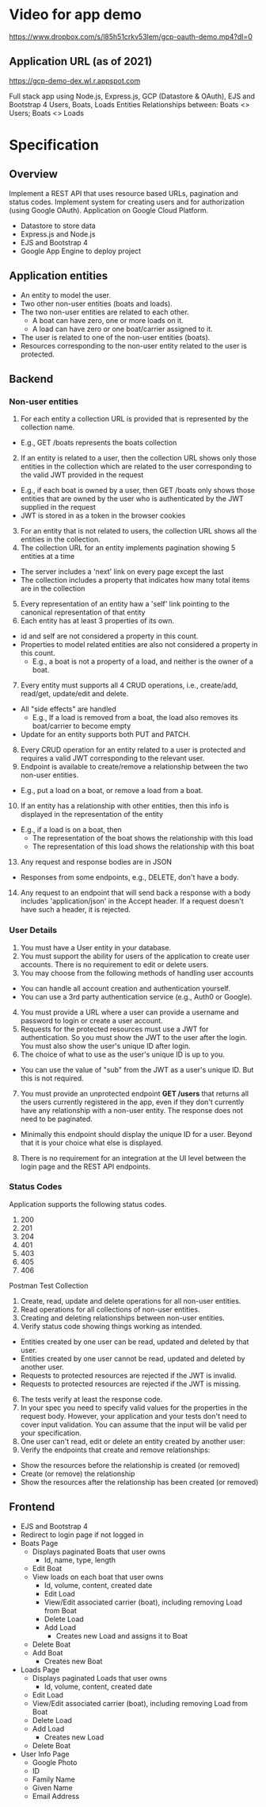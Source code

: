 # Video for app demo
https://www.dropbox.com/s/l85h51crkv53lem/gcp-oauth-demo.mp4?dl=0

## Application URL (as of 2021)
https://gcp-demo-dex.wl.r.appspot.com

Full stack app using Node.js, Express.js, GCP (Datastore & OAuth), EJS and Bootstrap 4
Users, Boats, Loads Entities
Relationships between: Boats <> Users; Boats <> Loads
# Specification

## Overview
Implement a REST API that uses resource based URLs, pagination and status codes.
Implement system for creating users and for authorization (using Google OAuth).
Application on Google Cloud Platform.
  - Datastore to store data
  - Express.js and Node.js
  - EJS and Bootstrap 4
  - Google App Engine to deploy project

## Application entities

- An entity to model the user.
- Two other non-user entities (boats and loads).
- The two non-user entities are related to each other.
  - A boat can have zero, one or more loads on it.
  - A load can have zero or one boat/carrier assigned to it.
- The user is related to one of the non-user entities (boats).
- Resources corresponding to the non-user entity related to the user is protected.

## Backend

### Non-user entities

1. For each entity a collection URL is provided that is represented by the collection name.
  - E.g., GET /boats represents the boats collection
2. If an entity is related to a user, then the collection URL shows only those entities in the collection which are related to the user corresponding to the valid JWT provided in the request
  - E.g., if each boat is owned by a user, then GET /boats only shows those entities that are owned by the user who is authenticated by the JWT supplied in the request
  - JWT is stored in as a token in the browser cookies
3. For an entity that is not related to users, the collection URL shows all the entities in the collection.
4. The collection URL for an entity implements pagination showing 5 entities at a time
  - The server includes a &#39;next&#39; link on every page except the last
  - The collection includes a property that indicates how many total items are in the collection
5. Every representation of an entity haw a &#39;self&#39; link pointing to the canonical representation of that entity
6. Each entity has at least 3 properties of its own.
  - id and self are not considered a property in this count.
  - Properties to model related entities are also not considered a property in this count.
    - E.g., a boat is not a property of a load, and neither is the owner of a boat.
7. Every entity must supports all 4 CRUD operations, i.e., create/add, read/get, update/edit and delete.
  - All &quot;side effects&quot; are handled
    - E.g., If a load is removed from a boat, the load also removes its boat/carrier to become empty
  - Update for an entity supports both PUT and PATCH.
8. Every CRUD operation for an entity related to a user is protected and requires a valid JWT corresponding to the relevant user.
9. Endpoint is available to create/remove a relationship between the two non-user entities.
  - E.g., put a load on a boat, or remove a load from a boat.
10. If an entity has a relationship with other entities, then this info is displayed in the representation of the entity
  - E.g., if a load is on a boat, then
    - The representation of the boat shows the relationship with this load
    - The representation of this load shows the relationship with this boat
13.  Any request and response bodies are in JSON
  - Responses from some endpoints, e.g., DELETE, don&#39;t have a body.
14. Any request to an endpoint that will send back a response with a body includes &#39;application/json&#39; in the Accept header. If a request doesn&#39;t have such a header, it is rejected.

### User Details

1. You must have a User entity in your database.
2. You must support the ability for users of the application to create user accounts. There is no requirement to edit or delete users.
3. You may choose from the following methods of handling user accounts
  - You can handle all account creation and authentication yourself.
  - You can use a 3rd party authentication service (e.g., Auth0 or Google).
4. You must provide a URL where a user can provide a username and password to login or create a user account.
5. Requests for the protected resources must use a JWT for authentication. So you must show the JWT to the user after the login. You must also show the user&#39;s unique ID after login.
6. The choice of what to use as the user&#39;s unique ID is up to you.
  - You can use the value of &quot;sub&quot; from the JWT as a user&#39;s unique ID. But this is not required.
7. You must provide an unprotected endpoint  **GET /users**  that returns all the users currently registered in the app, even if they don&#39;t currently have any relationship with a non-user entity. The response does not need to be paginated.
  - Minimally this endpoint should display the unique ID for a user. Beyond that it is your choice what else is displayed.
8. There is no requirement for an integration at the UI level between the login page and the REST API endpoints.


### Status Codes

Application supports the following status codes.

1. 200
2. 201
3. 204
4. 401
5. 403
6. 405
7. 406


Postman Test Collection

1. Create, read, update and delete operations for all non-user entities.
2. Read operations for all collections of non-user entities.
3. Creating and deleting relationships between non-user entities.
4. Verify status code showing things working as intended.
  - Entities created by one user can be read, updated and deleted by that user.
  - Entities created by one user cannot be read, updated and deleted by another user.
  - Requests to protected resources are rejected if the JWT is invalid.
  - Requests to protected resources are rejected if the JWT is missing.
6. The tests verify at least the response code.
7. In your spec you need to specify valid values for the properties in the request body. However, your application and your tests don&#39;t need to cover input validation. You can assume that the input will be valid per your specification.
8. One user can&#39;t read, edit or delete an entity created by another user:
9. Verify the endpoints that create and remove relationships:
  - Show the resources before the relationship is created (or removed)
  - Create (or remove) the relationship
  - Show the resources after the relationship has been created (or removed)

## Frontend
- EJS and Bootstrap 4
- Redirect to login page if not logged in
- Boats Page
  - Displays paginated Boats that user owns
    - Id, name, type, length
  - Edit Boat
  - View loads on each boat that user owns
    - Id, volume, content, created date
    - Edit Load
    - View/Edit associated carrier (boat), including removing Load from Boat
    - Delete Load
    - Add Load
      - Creates new Load and assigns it to Boat
  - Delete Boat
  - Add Boat
    - Creates new Boat
- Loads Page
  - Displays paginated Loads that user owns
    - Id, volume, content, created date
  - Edit Load
  - View/Edit associated carrier (boat), including removing Load from Boat
  - Delete Load
  - Add Load
    - Creates new Load
  - Delete Boat
- User Info Page
  - Google Photo
  - ID
  - Family Name
  - Given Name
  - Email Address
